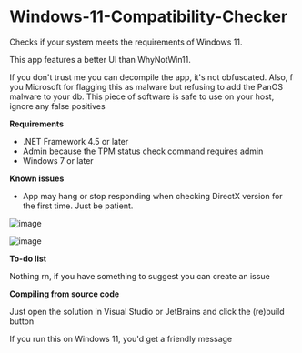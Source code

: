 # Windows-11-Compatibility-Checker
Checks if your system meets the requirements of Windows 11.

This app features a better UI than WhyNotWin11.

If you don't trust me you can decompile the app, it's not obfuscated. Also, f you Microsoft for flagging this as malware but refusing to add the PanOS malware to your db. This piece of software is safe to use on your host, ignore any false positives

**Requirements**
- .NET Framework 4.5 or later
- Admin because the TPM status check command requires admin
- Windows 7 or later

**Known issues**
- App may hang or stop responding when checking DirectX version for the first time. Just be patient.

![image](https://user-images.githubusercontent.com/63195743/123732321-50798000-d8cc-11eb-95d5-ed092e53e596.png)

![image](https://user-images.githubusercontent.com/63195743/123735564-0c897980-d8d2-11eb-97e1-feddbd52fb25.png)


**To-do list**

Nothing rn, if you have something to suggest you can create an issue

**Compiling from source code**

Just open the solution in Visual Studio or JetBrains and click the (re)build button

If you run this on Windows 11, you'd get a friendly message
